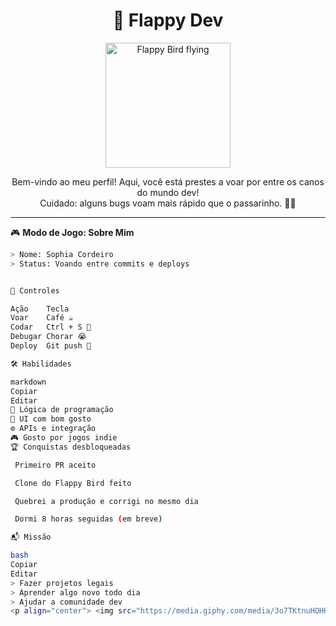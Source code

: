 <h1 align="center">🐤 Flappy Dev</h1>

<p align="center">
  <img src="https://media.giphy.com/media/8UGoYDDk4QO4M/giphy.gif" width="200" alt="Flappy Bird flying" />
</p>

<p align="center">
  Bem-vindo ao meu perfil! Aqui, você está prestes a voar por entre os canos do mundo dev! <br />
  Cuidado: alguns bugs voam mais rápido que o passarinho. 🐛💨
</p>

---

🎮 **Modo de Jogo: Sobre Mim**
```bash
> Nome: Sophia Cordeiro
> Status: Voando entre commits e deploys


🚀 Controles

Ação	Tecla
Voar	Café ☕
Codar	Ctrl + S 💾
Debugar	Chorar 😭
Deploy	Git push 🚀

🛠️ Habilidades

markdown
Copiar
Editar
🧠 Lógica de programação
🎨 UI com bom gosto
⚙️ APIs e integração
🎮 Gosto por jogos indie
🏆 Conquistas desbloqueadas

 Primeiro PR aceito

 Clone do Flappy Bird feito

 Quebrei a produção e corrigi no mesmo dia

 Dormi 8 horas seguidas (em breve)

📬 Missão

bash
Copiar
Editar
> Fazer projetos legais
> Aprender algo novo todo dia
> Ajudar a comunidade dev
<p align="center"> <img src="https://media.giphy.com/media/3o7TKtnuHOHHUjR38Y/giphy.gif" width="100" /> <br /> <strong>Pressione ⭐ para começar a jogar</strong> </p> ```
